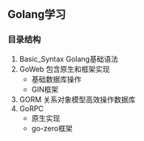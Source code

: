 ## Golang学习
### 目录结构
1. Basic_Syntax Golang基础语法
2. GoWeb 包含原生和框架实现
    - 基础数据库操作
    - GIN框架
3. GORM 关系对象模型高效操作数据库
4. GoRPC
   - 原生实现
   - go-zero框架

